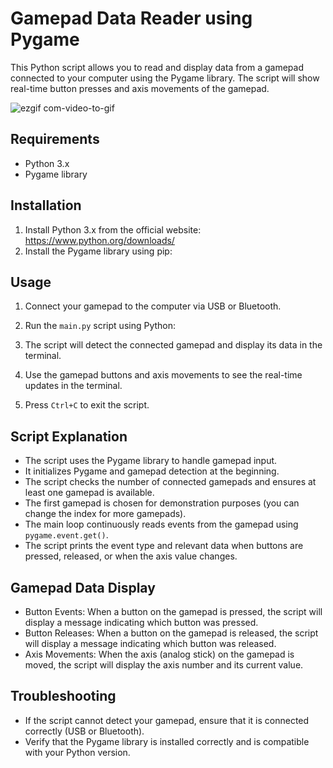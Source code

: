 # Gamepad Data Reader using Pygame

This Python script allows you to read and display data from a gamepad connected to your computer using the Pygame library. The script will show real-time button presses and axis movements of the gamepad.

![ezgif com-video-to-gif](https://github.com/0xAli0/Gamepad-Data-Reader/assets/52327373/8a945533-ef7f-4094-9cfb-76700bdd105c)

## Requirements

- Python 3.x
- Pygame library

## Installation

1. Install Python 3.x from the official website: https://www.python.org/downloads/
2. Install the Pygame library using pip:


## Usage

1. Connect your gamepad to the computer via USB or Bluetooth.
2. Run the `main.py` script using Python:

3. The script will detect the connected gamepad and display its data in the terminal.
4. Use the gamepad buttons and axis movements to see the real-time updates in the terminal.
5. Press `Ctrl+C` to exit the script.

## Script Explanation

- The script uses the Pygame library to handle gamepad input.
- It initializes Pygame and gamepad detection at the beginning.
- The script checks the number of connected gamepads and ensures at least one gamepad is available.
- The first gamepad is chosen for demonstration purposes (you can change the index for more gamepads).
- The main loop continuously reads events from the gamepad using `pygame.event.get()`.
- The script prints the event type and relevant data when buttons are pressed, released, or when the axis value changes.

## Gamepad Data Display

- Button Events: When a button on the gamepad is pressed, the script will display a message indicating which button was pressed.
- Button Releases: When a button on the gamepad is released, the script will display a message indicating which button was released.
- Axis Movements: When the axis (analog stick) on the gamepad is moved, the script will display the axis number and its current value.

## Troubleshooting

- If the script cannot detect your gamepad, ensure that it is connected correctly (USB or Bluetooth).
- Verify that the Pygame library is installed correctly and is compatible with your Python version.

